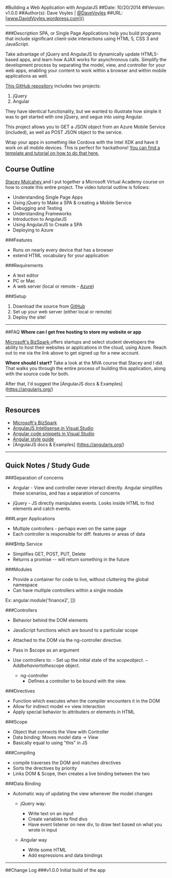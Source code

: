 #Building a Web Application with AngularJS
##Date: 10/20/2014
##Version: v1.0.0
##Author(s): Dave Voyles | [@DaveVoyles](http://www.twitter.com/DaveVoyles)
##URL: [www.DavidVoyles.wordpress.com]()

----------
###Description
SPA, or Single Page Applications help you build programs that include significant client-side interactions using HTML 5, CSS 3 and JavaScript.

Take advantage of jQuery and AngularJS to dynamically update HTML5-based apps, and learn how AJAX works for asynchronous calls. Simplify the development process by separating the model, view, and controller for your web apps, enabling your content to work within a browser and within mobile applications as well.

[This GitHub repository](https://github.com/DaveVoyles/MVA-jquery) includes two projects: 

1. jQuery
2. Angular

They have identical functionality, but we wanted to illustrate how simple it was to get started with one jQuery, and segue into using Angular. 

This project allows you to GET a JSON object from an Azure Mobile Service (included), as well as POST JSON object to the service.

Wrap your apps in something like Cordova with the Intel XDK and have it work on all mobile devices. This is perfect for hackathons! [You can find a template and tutorial on how to do that here. ](https://github.com/DaveVoyles/Ska-Studios-Xplatform)

## Course Outline

[Stacey Mulcahey ](www.twitter.com/bitchwhocodes) and I put together a Microsoft Virtual Academy course on how to create this entire project. The video tutorial outline is follows:

- Understanding Single Page Apps​
- Using jQuery to Make a SPA & creating a Mobile Service
- Debugging and Testing
- Understanding Frameworks
- Introduction to AngularJS
- Using ​AngularJS to Create a SPA
- Deploying to Azure

###Features
 - Runs on nearly every device that has a browser 
 - extend HTML vocabulary for your application 

###Requirements
- A text editor
- PC or Mac
- A web server (local or remote - [Azure](http://davevoyles.azurewebsites.net/bizspark-free-software-cloud-services-o/))


###Setup
1. Download the source from [GitHub](https://github.com/DaveVoyles/MVA-jquery)
2. Set up your web server (either local or remote)
3. Deploy the site!



----------

##FAQ
**Where can I get free hosting to store my website or app**

[Microsoft's BizSpark ](http://davevoyles.azurewebsites.net/bizspark-free-software-cloud-services-o/) offers startups and select student developers the ability to host their websites or applications in the cloud, using Azure. Reach out to me via the link above to get signed up for a new account.

**Where should I start?**
Take a look at the MVA course that Stacey and I did. That walks you through the entire process of building this application, along with the source code for both. 

After that, I'd suggest the [AngularJS docs & Examples] (https://angularjs.org/)

----------
## Resources
- [Microsoft's BizSpark ](http://davevoyles.azurewebsites.net/bizspark-free-software-cloud-services-o/)
- [AngularJS Intellisense in Visual Studio](http://stackoverflow.com/questions/19709538/visual-studio-2013-angularjs-intellisense-support)
- [Angular code snippets in Visual Studio](http://www.johnpapa.net/angularjs-code-snippets-for-visual-studio/
)
- [Angular style guide ](https://github.com/johnpapa/angularjs-styleguide#single-responsibility
)
- [AngularJS docs & Examples] (https://angularjs.org/)


------------
## Quick Notes / Study Gude

###Separation of concerns
- Angular - View and controller never interact directly. Angular simplifies these scenarios, and has a separation of concerns 

- jQuery - JS directly manipulates events.  Looks inside HTML to find elements and catch events.  


###Larger Applications
- Multiple controllers - perhaps even on the same page
- Each controller is responsible for diff. features or areas of data 


###$http Service
- Simplifies GET, POST, PUT, Delete
- Returns a promise -- will return something in the future


###Modules
- Provide a container for code to live, without cluttering the global namespace 
- Can have multiple controllers within a single module

Ex: angular.module('finance2', [])


###Controllers
- Behavior behind the DOM elements
- JavaScript functions which are bound to a particular scope
- Attached to the DOM via the ng-controller directive. 
- Pass in $scope as an argument
- Use controllers to:
		- Set up the initial state of the $scope object.
		- Add behavior to the $scope object.
	
	- ng-controller
		-  Defines a controller to be bound with the view. 
	

###Directives
- Function which executes when the compiler encounters it in the DOM
- Allow for indirect model <-> view interaction
- Apply special behavior to attributers or elements in HTML	

###Scope
- Object that connects the View with Controller
- Data binding: Moves model data -> View
- Basically equal to using "this" in JS
	

###Compiling
- compile traverses the DOM and matches directives
- Sorts the directives by priority
- Links DOM & Scope, then creates a live binding between the two


###Data Binding
- Automatic way of updating the view whenever the model changes 

	 - jQuery way:
		- Write text on an input
		- Create variables to find divs
		- Have event listener on new div, to draw text based on what you wrote  in input
	
	- Angular way
		- Write some HTML
		- Add expressions and  data bindings 


----------

##Change Log
###v1.0.0
Initial build of the app

